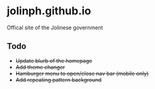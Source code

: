 # jolinph.github.io

Offical site of the Jolinese government

## Todo

- ~~Update blurb of the homepage~~
- ~~Add theme changer~~
- ~~Hamburger menu to open/close nav bar (mobile only)~~
- ~~Add repeating pattern background~~
